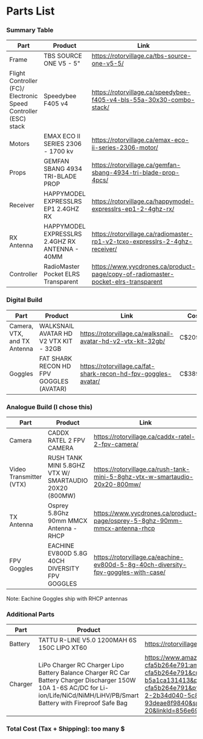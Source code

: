 # Parts List 

### Summary Table
  
|Part |Product |Link |Cost |
|-----|--------|-----|-----|
|Frame|TBS SOURCE ONE V5 - 5"| https://rotorvillage.ca/tbs-source-one-v5-5/ |C$46.99|
|Flight Controller (FC)/ Electronic Speed Controller (ESC) stack|Speedybee F405 v4|https://rotorvillage.ca/speedybee-f405-v4-bls-55a-30x30-combo-stack/ |C$97.99|
|Motors|EMAX ECO II SERIES 2306 - 1700 kv|https://rotorvillage.ca/emax-eco-ii-series-2306-motor/ |C$21.99 x4|
|Props|GEMFAN SBANG 4934 TRI-BLADE PROP|https://rotorvillage.ca/gemfan-sbang-4934-tri-blade-prop-4pcs/ |C$4.29|
|Receiver|HAPPYMODEL EXPRESSLRS EP1 2.4GHZ RX|https://rotorvillage.ca/happymodel-expresslrs-ep1-2-4ghz-rx/ |C$19.99|
|RX Antenna|HAPPYMODEL EXPRESSLRS 2.4GHZ RX ANTENNA - 40MM|https://rotorvillage.ca/radiomaster-rp1-v2-tcxo-expresslrs-2-4ghz-receiver/ |C$3.99|
|Controller|RadioMaster Pocket ELRS Transparent|https://www.yycdrones.ca/product-page/copy-of-radiomaster-pocket-elrs-transparent |C$85.86|

  
### Digital Build 
  
|Part |Product |Link |Cost |
|-----|--------|-----|-----|
|Camera, VTX, and TX Antenna|WALKSNAIL AVATAR HD V2 VTX KIT - 32GB|https://rotorvillage.ca/walksnail-avatar-hd-v2-vtx-kit-32gb/ |C$209.99|
|Goggles|FAT SHARK RECON HD FPV GOGGLES (AVATAR)|https://rotorvillage.ca/fat-shark-recon-hd-fpv-goggles-avatar/ |C$389.99|
  
  
### Analogue Build (I chose this)

|Part |Product |Link |Cost |
|-----|--------|-----|-----|
|Camera|CADDX RATEL 2 FPV CAMERA|https://rotorvillage.ca/caddx-ratel-2-fpv-camera/ |C$43.99|
|Video Transmitter (VTX)|RUSH TANK MINI 5.8GHZ VTX W/ SMARTAUDIO 20X20 (800MW)|https://rotorvillage.ca/rush-tank-mini-5-8ghz-vtx-w-smartaudio-20x20-800mw/ |C$53.99|  
|TX Antenna|Osprey 5.8Ghz 90mm MMCX Antenna - RHCP|https://www.yycdrones.ca/product-page/osprey-5-8ghz-90mm-mmcx-antenna-rhcp |C$7.81|
|FPV Goggles|EACHINE EV800D 5.8G 40CH DIVERSITY FPV GOGGLES|https://rotorvillage.ca/eachine-ev800d-5-8g-40ch-diversity-fpv-goggles-with-case/ |C$138.99|

Note: Eachine Goggles ship with RHCP antennas
  
### Additional Parts

|Part |Product |Link |Cost |
|-----|--------|-----|-----|
|Battery|TATTU R-LINE V5.0 1200MAH 6S 150C LIPO XT60|https://rotorvillage.ca/tattu-r-line-v5-0-1200mah-6s-150c-lipo-xt60/ |C$49.99|
|Charger|LiPo Charger RC Charger Lipo Battery Balance Charger RC Car Battery Charger Discharger 150W 10A 1-6S AC/DC for Li-ion/Life/NiCd/NiMH/LiHV/PB/Smart Battery with Fireproof Safe Bag |https://www.amazon.com/Charger-Battery-Balance-Discharger-Adapter/dp/B07R18YNZQ?content-id=amzn1.sym.fc48733d-66f8-4b9b-aacf-cfa5b264e791:amzn1.sym.fc48733d-66f8-4b9b-aacf-cfa5b264e791&crid=1N2VBE9U8ZLH7&cv_ct_cx=Lipo+charger&keywords=Lipo+charger&pd_rd_i=B07R18YNZQ&pd_rd_r=5b53c869-be69-4f2a-8744-b5a1ca131413&pd_rd_w=WFyZR&pd_rd_wg=QuqPt&pf_rd_p=fc48733d-66f8-4b9b-aacf-cfa5b264e791&pf_rd_r=TC3M1XD7YTG3QK8TC4QH&qid=1698073475&sbo=RZvfv//HxDF%2BO5021pAnSA%3D%3D&sprefix=lipo+charger,aps,92&sr=1-2-2b34d040-5c83-4b7f-ba01-15975dfb8828-spons&ufe=app_do:amzn1.fos.18ed3cb5-28d5-4975-8bc7-93deae8f9840&sp_csd=d2lkZ2V0TmFtZT1zcF9zZWFyY2hfdGhlbWF0aWM&psc=1&linkCode=sl1&tag=troncatfpv-20&linkId=856e69d9d4e2237f69b0cfd4993feddf&language=en_US&ref_=as_li_ss_tl |C$56.99|


### Total Cost (Tax + Shipping): too many $

